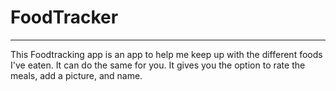 # FoodTracker
----------

This Foodtracking app is an app to help me keep up with the different foods I've eaten. It can do the same for you. It gives you the option to rate the meals, add a picture, and name. 
